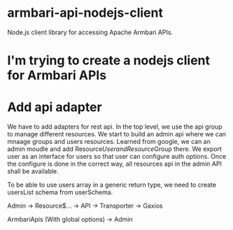 # armbari-api-nodejs-client
Node.js client library for accessing Apache Armbari APIs.


# I'm trying to create a nodejs client for Armbari APIs


# Add api adapter 
We have to add adapters for rest api. In the top level, we use the api group to manage different resources.
We start to build an admin api where we can mnaage groups and users resources.
Learned from google, we can an admin moudle and add Resource$User and Resource$Group there.
We export user as an interface for users so that user can configure auth options.
Once the configure is done in the correct way, all resources api in the admin API shall be available.

To be able to use users array in a generic return type, we need to create usersList schema from userSchema.

Admin
 -> Resource$...
    -> API 
       -> Transporter
          -> Gaxios


ArmbariApis (With global options)
  -> Admin

